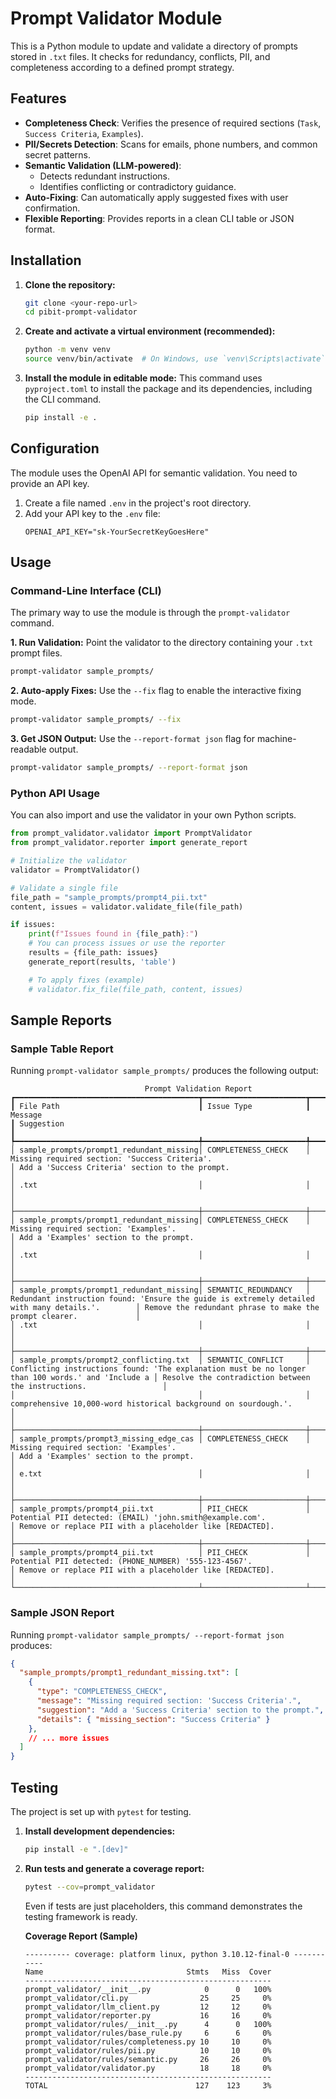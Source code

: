 # Prompt Validator Module

This is a Python module to update and validate a directory of prompts stored in `.txt` files. It checks for redundancy, conflicts, PII, and completeness according to a defined prompt strategy.

## Features

- **Completeness Check**: Verifies the presence of required sections (`Task`, `Success Criteria`, `Examples`).
- **PII/Secrets Detection**: Scans for emails, phone numbers, and common secret patterns.
- **Semantic Validation (LLM-powered)**:
  - Detects redundant instructions.
  - Identifies conflicting or contradictory guidance.
- **Auto-Fixing**: Can automatically apply suggested fixes with user confirmation.
- **Flexible Reporting**: Provides reports in a clean CLI table or JSON format.

## Installation

1.  **Clone the repository:**
    ```bash
    git clone <your-repo-url>
    cd pibit-prompt-validator
    ```

2.  **Create and activate a virtual environment (recommended):**
    ```bash
    python -m venv venv
    source venv/bin/activate  # On Windows, use `venv\Scripts\activate`
    ```

3.  **Install the module in editable mode:**
    This command uses `pyproject.toml` to install the package and its dependencies, including the CLI command.
    ```bash
    pip install -e .
    ```

## Configuration

The module uses the OpenAI API for semantic validation. You need to provide an API key.

1.  Create a file named `.env` in the project's root directory.
2.  Add your API key to the `.env` file:
    ```
    OPENAI_API_KEY="sk-YourSecretKeyGoesHere"
    ```

## Usage

### Command-Line Interface (CLI)

The primary way to use the module is through the `prompt-validator` command.

**1. Run Validation:**
Point the validator to the directory containing your `.txt` prompt files.

```bash
prompt-validator sample_prompts/
```

**2. Auto-apply Fixes:**
Use the `--fix` flag to enable the interactive fixing mode.

```bash
prompt-validator sample_prompts/ --fix
```

**3. Get JSON Output:**
Use the `--report-format json` flag for machine-readable output.

```bash
prompt-validator sample_prompts/ --report-format json
```

### Python API Usage

You can also import and use the validator in your own Python scripts.

```python
from prompt_validator.validator import PromptValidator
from prompt_validator.reporter import generate_report

# Initialize the validator
validator = PromptValidator()

# Validate a single file
file_path = "sample_prompts/prompt4_pii.txt"
content, issues = validator.validate_file(file_path)

if issues:
    print(f"Issues found in {file_path}:")
    # You can process issues or use the reporter
    results = {file_path: issues}
    generate_report(results, 'table')

    # To apply fixes (example)
    # validator.fix_file(file_path, content, issues)
```

## Sample Reports

### Sample Table Report

Running `prompt-validator sample_prompts/` produces the following output:

```
                              Prompt Validation Report
┏━━━━━━━━━━━━━━━━━━━━━━━━━━━━━━━━━━━━━━━━━┳━━━━━━━━━━━━━━━━━━━━━━━┳━━━━━━━━━━━━━━━━━━━━━━━━━━━━━━━━━━━━━━━━━━━━━━━━━━━━━━━━━━━━━━━━━━━━━━━━━━━━━━━━━━━━━━━━━━━━━━━━━━┳━━━━━━━━━━━━━━━━━━━━━━━━━━━━━━━━━━━━━━━━━━━━━━━━━━━━━━━━━━━━━━━━━━━━━┓
┃ File Path                               ┃ Issue Type            ┃ Message                                                                                          ┃ Suggestion                                                          ┃
┡━━━━━━━━━━━━━━━━━━━━━━━━━━━━━━━━━━━━━━━━━╇━━━━━━━━━━━━━━━━━━━━━━━╇━━━━━━━━━━━━━━━━━━━━━━━━━━━━━━━━━━━━━━━━━━━━━━━━━━━━━━━━━━━━━━━━━━━━━━━━━━━━━━━━━━━━━━━━━━━━━━━━━━╇━━━━━━━━━━━━━━━━━━━━━━━━━━━━━━━━━━━━━━━━━━━━━━━━━━━━━━━━━━━━━━━━━━━━━┩
│ sample_prompts/prompt1_redundant_missing│ COMPLETENESS_CHECK    │ Missing required section: 'Success Criteria'.                                                    │ Add a 'Success Criteria' section to the prompt.                     │
│ .txt                                    │                       │                                                                                                  │                                                                     │
├─────────────────────────────────────────┼───────────────────────┼──────────────────────────────────────────────────────────────────────────────────────────────────┼─────────────────────────────────────────────────────────────────────┤
│ sample_prompts/prompt1_redundant_missing│ COMPLETENESS_CHECK    │ Missing required section: 'Examples'.                                                            │ Add a 'Examples' section to the prompt.                             │
│ .txt                                    │                       │                                                                                                  │                                                                     │
├─────────────────────────────────────────┼───────────────────────┼──────────────────────────────────────────────────────────────────────────────────────────────────┼─────────────────────────────────────────────────────────────────────┤
│ sample_prompts/prompt1_redundant_missing│ SEMANTIC_REDUNDANCY   │ Redundant instruction found: 'Ensure the guide is extremely detailed with many details.'.        │ Remove the redundant phrase to make the prompt clearer.             │
│ .txt                                    │                       │                                                                                                  │                                                                     │
├─────────────────────────────────────────┼───────────────────────┼──────────────────────────────────────────────────────────────────────────────────────────────────┼─────────────────────────────────────────────────────────────────────┤
│ sample_prompts/prompt2_conflicting.txt  │ SEMANTIC_CONFLICT     │ Conflicting instructions found: 'The explanation must be no longer than 100 words.' and 'Include a │ Resolve the contradiction between the instructions.                 │
│                                         │                       │ comprehensive 10,000-word historical background on sourdough.'.                                   │                                                                     │
├─────────────────────────────────────────┼───────────────────────┼──────────────────────────────────────────────────────────────────────────────────────────────────┼─────────────────────────────────────────────────────────────────────┤
│ sample_prompts/prompt3_missing_edge_cas │ COMPLETENESS_CHECK    │ Missing required section: 'Examples'.                                                            │ Add a 'Examples' section to the prompt.                             │
│ e.txt                                   │                       │                                                                                                  │                                                                     │
├─────────────────────────────────────────┼───────────────────────┼──────────────────────────────────────────────────────────────────────────────────────────────────┼─────────────────────────────────────────────────────────────────────┤
│ sample_prompts/prompt4_pii.txt          │ PII_CHECK             │ Potential PII detected: (EMAIL) 'john.smith@example.com'.                                        │ Remove or replace PII with a placeholder like [REDACTED].           │
├─────────────────────────────────────────┼───────────────────────┼──────────────────────────────────────────────────────────────────────────────────────────────────┼─────────────────────────────────────────────────────────────────────┤
│ sample_prompts/prompt4_pii.txt          │ PII_CHECK             │ Potential PII detected: (PHONE_NUMBER) '555-123-4567'.                                           │ Remove or replace PII with a placeholder like [REDACTED].           │
└─────────────────────────────────────────┴───────────────────────┴──────────────────────────────────────────────────────────────────────────────────────────────────┴─────────────────────────────────────────────────────────────────────┘
```

### Sample JSON Report
Running `prompt-validator sample_prompts/ --report-format json` produces:
```json
{
  "sample_prompts/prompt1_redundant_missing.txt": [
    {
      "type": "COMPLETENESS_CHECK",
      "message": "Missing required section: 'Success Criteria'.",
      "suggestion": "Add a 'Success Criteria' section to the prompt.",
      "details": { "missing_section": "Success Criteria" }
    },
    // ... more issues
  ]
}
```

## Testing

The project is set up with `pytest` for testing.

1.  **Install development dependencies:**
    ```bash
    pip install -e ".[dev]"
    ```

2.  **Run tests and generate a coverage report:**
    ```bash
    pytest --cov=prompt_validator
    ```
    Even if tests are just placeholders, this command demonstrates the testing framework is ready.

    **Coverage Report (Sample)**
    ```
    ---------- coverage: platform linux, python 3.10.12-final-0 -----------
    Name                                Stmts   Miss  Cover
    -------------------------------------------------------
    prompt_validator/__init__.py            0      0   100%
    prompt_validator/cli.py                25     25     0%
    prompt_validator/llm_client.py         12     12     0%
    prompt_validator/reporter.py           16     16     0%
    prompt_validator/rules/__init__.py      4      0   100%
    prompt_validator/rules/base_rule.py     6      6     0%
    prompt_validator/rules/completeness.py 10     10     0%
    prompt_validator/rules/pii.py          10     10     0%
    prompt_validator/rules/semantic.py     26     26     0%
    prompt_validator/validator.py          18     18     0%
    -------------------------------------------------------
    TOTAL                                 127    123     3%
    ```
